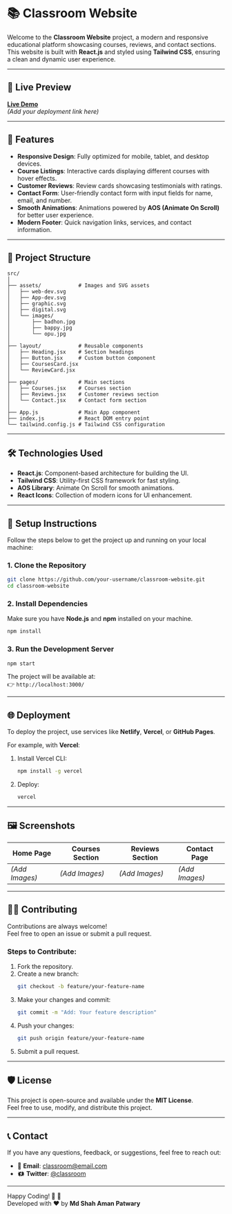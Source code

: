 # 📚 Classroom Website

Welcome to the **Classroom Website** project, a modern and responsive educational platform showcasing courses, reviews, and contact sections. This website is built with **React.js** and styled using **Tailwind CSS**, ensuring a clean and dynamic user experience.

---

## 🚀 **Live Preview**
[**Live Demo**](#)  
*(Add your deployment link here)*

---

## 📝 **Features**

- **Responsive Design**: Fully optimized for mobile, tablet, and desktop devices.  
- **Course Listings**: Interactive cards displaying different courses with hover effects.  
- **Customer Reviews**: Review cards showcasing testimonials with ratings.  
- **Contact Form**: User-friendly contact form with input fields for name, email, and number.  
- **Smooth Animations**: Animations powered by **AOS (Animate On Scroll)** for better user experience.  
- **Modern Footer**: Quick navigation links, services, and contact information.

---

## 📁 **Project Structure**

```plaintext
src/
│
├── assets/            # Images and SVG assets
│   ├── web-dev.svg
│   ├── App-dev.svg
│   ├── graphic.svg
│   ├── digital.svg
│   └── images/
│       ├── badhon.jpg
│       ├── bappy.jpg
│       └── opu.jpg
│
├── layout/            # Reusable components
│   ├── Heading.jsx    # Section headings
│   ├── Button.jsx     # Custom button component
│   ├── CoursesCard.jsx
│   └── ReviewCard.jsx
│
├── pages/             # Main sections
│   ├── Courses.jsx    # Courses section
│   ├── Reviews.jsx    # Customer reviews section
│   └── Contact.jsx    # Contact form section
│
├── App.js             # Main App component
├── index.js           # React DOM entry point
└── tailwind.config.js # Tailwind CSS configuration
```

---

## 🛠️ **Technologies Used**

- **React.js**: Component-based architecture for building the UI.  
- **Tailwind CSS**: Utility-first CSS framework for fast styling.  
- **AOS Library**: Animate On Scroll for smooth animations.  
- **React Icons**: Collection of modern icons for UI enhancement.

---

## 🔧 **Setup Instructions**

Follow the steps below to get the project up and running on your local machine:

### 1. **Clone the Repository**
```bash
git clone https://github.com/your-username/classroom-website.git
cd classroom-website
```

### 2. **Install Dependencies**
Make sure you have **Node.js** and **npm** installed on your machine.

```bash
npm install
```

### 3. **Run the Development Server**
```bash
npm start
```

The project will be available at:  
👉 `http://localhost:3000/`

---

## 🌐 **Deployment**

To deploy the project, use services like **Netlify**, **Vercel**, or **GitHub Pages**.  

For example, with **Vercel**:  
1. Install Vercel CLI:
   ```bash
   npm install -g vercel
   ```
2. Deploy:
   ```bash
   vercel
   ```

---

## 🖼 **Screenshots**

| **Home Page** | **Courses Section** | **Reviews Section** | **Contact Page** |
|---------------|---------------------|---------------------|------------------|
| *(Add Images)* | *(Add Images)*      | *(Add Images)*      | *(Add Images)*  |

---

## 👨‍💻 **Contributing**

Contributions are always welcome!  
Feel free to open an issue or submit a pull request.  

### Steps to Contribute:
1. Fork the repository.
2. Create a new branch:
   ```bash
   git checkout -b feature/your-feature-name
   ```
3. Make your changes and commit:
   ```bash
   git commit -m "Add: Your feature description"
   ```
4. Push your changes:
   ```bash
   git push origin feature/your-feature-name
   ```
5. Submit a pull request.

---

## 🛡️ **License**

This project is open-source and available under the **MIT License**.  
Feel free to use, modify, and distribute this project.

---

## 📞 **Contact**

If you have any questions, feedback, or suggestions, feel free to reach out:  

- 📧 **Email**: classroom@email.com  
- 🗱 **Twitter**: [@classroom](https://twitter.com/classroom)  

---

Happy Coding! 🎉 🚀  
Developed with ❤️ by **Md Shah Aman Patwary**
